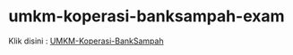 # umkm-koperasi-banksampah-exam

Klik disini : [UMKM-Koperasi-BankSampah](https://maksum-zein.github.io/umkm-koperasi-banksampah-exam/)
